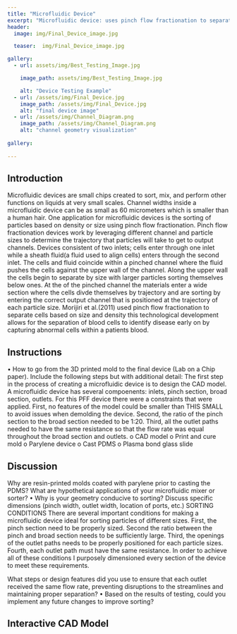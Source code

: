 ```yaml
---
title: "Microfluidic Device"
excerpt: "Microfluidic device: uses pinch flow fractionation to separate cells"
header:
  image: img/Final_Device_image.jpg

  teaser:  img/Final_Device_image.jpg

gallery:
  - url: assets/img/Best_Testing_Image.jpg

    image_path: assets/img/Best_Testing_Image.jpg

    alt: "Device Testing Example"
  - url: /assets/img/Final_Device.jpg
    image_path: /assets/img/Final_Device.jpg
    alt: "final device image"
  - url: /assets/img/Channel_Diagram.png
    image_path: /assets/img/Channel_Diagram.png
    alt: "channel geometry visualization"
 
gallery:
 
---
```


## Introduction
  Microfluidic devices are small chips created to sort, mix, and perform other functions on liquids at very small scales. Channel widths inside a microfluidic device can be as small as 60 micrometers which is smaller than a human hair. One application for microfluidic devices is the sorting of particles based on density or size using pinch flow fractionation. Pinch flow fractionation devices work by leveraging different channel and particle sizes to determine the trajectory that particles will take to get to output channels. Devices consistent of two inlets; cells enter through one inlet while a sheath fluid(a fluid used to align cells) enters through the second inlet. The cells and fluid coincide within a pinched channel where the fluid pushes the cells against the upper wall of the channel. Along the upper wall the cells begin to separate by size with larger particles sorting themselves below ones. At the of the pinched channel the materials enter a wide section where the cells divde themselves by trajectory and are sorting by entering the correct output channel that is positioned at the trajectory of each particle size. Morijiri et al.(2011) used pinch flow fractionation to separate cells based on size and density this technological development allows for the separation of blood cells to identify disease early on by capturing abnormal cells within a patients blood. 


## Instructions
  • How to go from the 3D printed mold to the final device (Lab on a Chip paper). Include
the following steps but with additional detail:
The first step in the process of creating a microfluidic device is to design the CAD model. A microfluidic device has several compoenents: inlets, pinch section, broad section, outlets. For this PFF device there were a constraints that were applied. First, no features of the model could be smaller than THIS SMALL to avoid issues when demolding the device. Second, the ratio of the pinch section to the broad section needed to be 1:20. Third, all the outlet paths needed to have the same resistance so that the flow rate was equal throughout the broad section and outlets. 
o CAD model
o Print and cure mold
o Parylene device
o Cast PDMS
o Plasma bond glass slide

## Discussion 
  Why are resin-printed molds coated with parylene prior to casting the PDMS? What are
hypothetical applications of your microfluidic mixer or sorter?
• Why is your geometry conducive to sorting? Discuss specific dimensions (pinch width,
outlet width, location of ports, etc.)
SORTING CONDITIONS
There are several important conditions for making a microfluidic device ideal for sorting particles of different sizes. First, the pinch section need to be properly sized. Second the ratio between the pinch and broad section needs to be sufficiently large. Third, the openings of the outlet paths needs to be properly positioned for each particle sizes. Fourth, each outlet path must have the same resistance. In order to achieve all of these conditions I purposely dimensioned every section of the device to meet these requirements. 

What steps or design features did you use to ensure that each outlet received the same
flow rate, preventing disruptions to the streamlines and maintaining proper separation?
• Based on the results of testing, could you implement any future changes to improve
sorting?


## Interactive CAD Model


